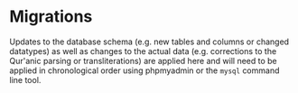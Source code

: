 # Migrations

Updates to the database schema (e.g. new tables and columns or changed datatypes) as well as changes to the actual data (e.g. corrections to the Qur'anic parsing or transliterations) are applied here and will need to be applied in chronological order using phpmyadmin or the `mysql` command line tool.

